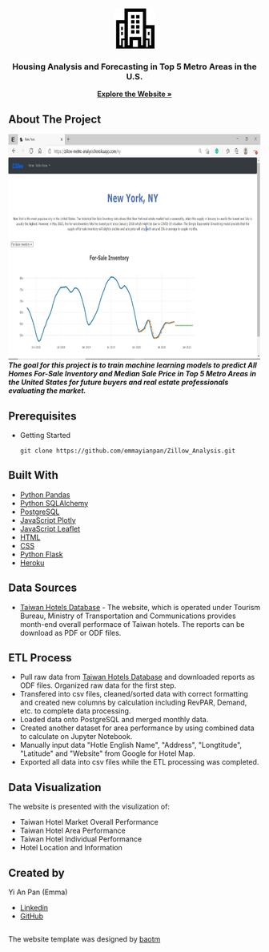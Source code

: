 <!-- PROJECT LOGO -->
<br />
<p align="center">
  <a href="https://zillow-metro-analysis.herokuapp.com/">
    <img src="static/image/housing.png" alt="Logo" width="80" height="80">
  </a>
  <h3 align="center">Housing Analysis and Forecasting in Top 5 Metro Areas in the U.S.</h3>
  <p align="center">
    <a href="https://zillow-metro-analysis.herokuapp.com/"><strong>Explore the Website »</strong></a>
  </p>
</p>

## About The Project
<a href="https://zillow-metro-analysis.herokuapp.com/">
  <img src="static/image/screenshot.JPG" alt="Webpage Screenshot" width="900" height="450">
</a>
<br>
<strong><i> The goal for this project is to train machine learning models to predict All Homes For-Sale Inventory and Median Sale Price in Top 5 Metro Areas in the United States for future buyers and real estate professionals evaluating the market. </i></strong>

## Prerequisites 
* Getting Started 
  ```
  git clone https://github.com/emmayianpan/Zillow_Analysis.git
  ```  
## Built With
* [Python Pandas](https://pandas.pydata.org/) 
* [Python SQLAlchemy](https://www.sqlalchemy.org/) 
* [PostgreSQL](https://www.postgresql.org/) 
* [JavaScript Plotly](https://plotly.com/javascript/) 
* [JavaScript Leaflet](https://leafletjs.com/)
* [HTML](https://www.w3schools.com/html/)
* [CSS](https://www.w3schools.com/css/)
* [Python Flask](https://flask.palletsprojects.com/en/1.1.x/) 
* [Heroku](https://www.heroku.com/)

## Data Sources
* [Taiwan Hotels Database](https://taiwanstay.net.tw/) - The website, which is operated under Tourism Bureau, Ministry of Transportation and Communications provides month-end overall performace of Taiwan hotels. The reports can be download as PDF or ODF files.

## ETL Process
* Pull raw data from [Taiwan Hotels Database](https://taiwanstay.net.tw/) and downloaded reports as ODF files. Organized raw data for the first step.
* Transfered into csv files, cleaned/sorted data with correct formatting and created new columns by calculation including RevPAR, Demand, etc. to complete data processing.
* Loaded data onto PostgreSQL and merged monthly data.
* Created another dataset for area performance by using combined data to calculate on Jupyter Notebook. 
* Manually input data "Hotle English Name", "Address", "Longtitude", "Latitude" and "Website" from Google for Hotel Map.
* Exported all data into csv files while the ETL processing was completed.

## Data Visualization 
The website is presented with the visulization of: 
* Taiwan Hotel Market Overall Performance 
* Taiwan Hotel Area Performance
* Taiwan Hotel Individual Performance
* Hotel Location and Information 

## Created by 
Yi An Pan (Emma)
* [Linkedin](https://www.linkedin.com/in/emmayianpan/) 
* [GitHub](https://github.com/emmayianpan)

## 
The website template was designed by [baotm](https://github.com/baotm/admindek)
